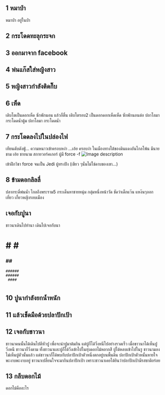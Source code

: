 ## 1 หมาป่า
หมาป่า อยู่ในป่า

## 2 กระโดดทะลุกระจก

## 3 ออกมาจาก facebook

## 4 พ่นแก๊สใส่หญิงสาว

## 5 หญิงสาวกำลังติดกิ๊บ

## 6 เห็ด
เติบโตเป็นดอกเห็ด ซักพักนอน แล้วก็ตื่น เติบโตรอบ2 เป็นดอกดอกเห็ดเห็ด ซักพักนอนต่อ ปลาโลมากระโดดน้ำตู้ม ปลาโลมา กระโดดน้ำ
 
## 7 กระโดดลงไปในปล่องไฟ
เทียนดับดังฟู่... ความหนาวเข้าครอบหงำ ...เอ้ย ครอบงำ ในเมืองทางใต้ของดินแดงอันไกลโพ้น
มีนายชาม เอ้ย ชายนาม สกายวอร์คเกอร์ ผู้มี force -f
![Image description](https://cdn3.movieweb.com/i/article/wwmiWDZiekgmiYZEs1HEaueZ4UlTn2/1200:100/Star-Wars-9-Luke-Skywalker-Rumors.jpg)

เข้าฝึกวิชา force จนเป็น Jedi ผู้ทรงปัง (เขียว ๆนั่นไม่ใช่ดาบของเขา...)


## 8 ข้ามดอกลิลลี่
ปลากระดี่พ่นน้ำ
ไกลถึงพระราม5
กระเด็นหาชายหนุ่ม
กลุ่มหนึ่งหน้าวัด
ชัดว่าเด็กแว๊น
แหง๊นๆออกเที่ยว
เกี้ยวหญิงรอบเมือง



## เจอกับปูนา
ชาวนาเดินไปทำนา เดินไปเจอกับนา
###         ###
#  #       #  #
 ###  ##  ###
    ######
    ######
     ####
  #       #
##          ##

## 10 ปูนากำลังยกน้ำหนัก

## 11 แล้วเช็ดมือด้วยปลาปักเป้า

## 12 เจอกับชาวนา
ชาวนาคนนั้นได้เดินไปตีหัวปู เพื่อจะนำปูมาต้มกิน
แต่ปูก็ได้วิ่งหนีไปอย่างรวดเร็ว เมื่อขาวนาได้เห็นปูวิ่งหนี ชาวนาก็วิ่งตาม
ทั้งชาวนาและปูก็ได้วิ่งเข้าไปในทุ่งดอกไม้หลากสี
ปูได้หลบเข้าไปในรู ชาวนามองไม่เห็นปูตัวนั้นแล้ว
แต่ชาวนาก็ได้พบกับปลาปักเป้าตัวหนึ่งตกอยู่บนพื้นดิน ปลาปักเป้าตัวหนั้นหายใจพะงาบพะงาบอยู่
ชาวนาเปลี่ยนใจจะมากินปลาปักเป้า เพราะชาวนาเคยได้ยินว่าปลาปักเป้ามีรสชาติอร่อย

## 13 กลีบดอกไม้
ดอกไม้คืออะไร